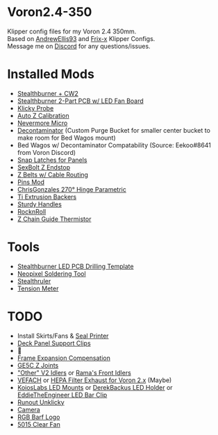 # Voron2.4-350
Klipper config files for my Voron 2.4 350mm.<br/>
Based on [AndrewEllis93](https://github.com/AndrewEllis93/v2.247_backup_klipper_config) and [Frix-x](https://github.com/Frix-x/klipper-voron-V2) Klipper Configs.<br/>
Message me on [Discord](https://discordapp.com/users/109440012877070336) for any questions/issues.

# Installed Mods
- [Stealthburner + CW2](https://github.com/VoronDesign/Voron-Stealthburner/tree/b2cf2c2c0436d734181688ae3019b9dffb835b8b)
- [Stealthburner 2-Part PCB w/ LED Fan Board](https://github.com/hartk1213/MISC/tree/main/PCBs/Stealthburner_Toolhead_PCB/Production%20Files/StealthburnerPCB/2%20Piece)
- [Klicky Probe](https://github.com/jlas1/Klicky-Probe/tree/02c5707639638204c76da4f65cb996f872110407)
- [Auto Z Calibration](https://github.com/protoloft/klipper_z_calibration/tree/98ab818538b54665be48228ad91bf84cadaf4f44)
- [Nevermore Micro](https://github.com/nevermore3d/Nevermore_Micro/tree/d64850924dc42f219d68e1024835177646d3b2a6)
- [Decontaminator](https://github.com/VoronDesign/VoronUsers/tree/339227ec8bd193d72639cbd728d2432502244695/printer_mods/edwardyeeks/Decontaminator_Purge_Bucket_&_Nozzle_Scrubber) (Custom Purge Bucket for smaller center bucket to make room for Bed Wagos mount)
- Bed Wagos w/ Decontaminator Compatability (Source: Eekoo#8641 from Voron Discord)
- [Snap Latches for Panels](https://github.com/VoronDesign/VoronUsers/tree/194bd78df4ac53400f04a19356b0a9a3b5c7b4b5/printer_mods/richardjm/snap-latch-2020)
- [SexBolt Z Endstop](https://github.com/VoronDesign/VoronUsers/tree/3ebaabb9e87885f1a3e5f17747c3ae069e9403b2/printer_mods/hartk1213/Voron2.4_SexBolt_ZEndstop)
- [Z Belts w/ Cable Routing](https://github.com/VoronDesign/VoronUsers/tree/5c7d412297808190565d34b0373c5fd24f3db1a0/printer_mods/Akio/cable_routing_z_belt_cover)
- [Pins Mod](https://github.com/VoronDesign/VoronUsers/tree/ae7937dc0e5496f44d9f97e47b048d71f3db2af6/printer_mods/hartk1213/Voron2.4_Trident_Pins_Mod)
- [ChrisGonzales 270° Hinge Parametric](https://github.com/VoronDesign/VoronUsers/tree/master/printer_mods/chrisrgonzales/270_degree_hinge)
- [Ti Extrusion Backers](https://github.com/tanaes/whopping_Voron_mods/tree/82915fb4564a4f73cb0421a34d64296406205d0d/extrusion_backers)
- [Sturdy Handles](https://github.com/VoronDesign/VoronUsers/tree/master/printer_mods/jeoje/Sturdy_Handles)
- [RocknRoll](https://github.com/RockNLol/VoronUsers/tree/eff1700ed60e3479673e59527f5bba1126dbc4df/printer_mods/RockNLol/RockNRoll)
- [Z Chain Guide Thermistor](https://github.com/VoronDesign/VoronUsers/blob/968ccc0cec44b33bfe444f866565417ff32d19bf/printer_mods/jeoje/Z_Chain_Guide_Thermistor_Mount/STL/Z_Chain_Guide_Thermistor_Mount.stl)

# Tools
- [Stealthburner LED PCB Drilling Template](https://github.com/ben5459/HybridManufacturingPlatform/blob/b04cae1fad00fc8fb136e7d21a47e584ef5af276/Stealthburner%20LED%20PCB%20Drill%20Template/SB-LED-PCB_Drill_Template_v0.02.stl)
- [Neopixel Soldering Tool](https://github.com/camerony/VoronCustom/blob/7ba14a92e66e673d255a31687d8f54f7872ea161/NeoPixelSolderingTool/NeoPixelSolderingTool.stl)
- [Stealthruler](https://www.printables.com/en/model/272986-the-mighty-stealthruler)
- [Tension Meter](https://github.com/VoronDesign/VoronUsers/blob/086c63d475ff180e1d2832667a67b2a330ec0168/printer_mods/Kruppes/Tension_Meter/TensionMeter.stl)

# TODO
- Install Skirts/Fans & [Seal Printer](https://www.amazon.com/Sugru-I000945-Moldable-Multi-Purpose-Creative/dp/B089WHGQDP?pldnSite=1&th=1)
- [Deck Panel Support Clips](https://github.com/VoronDesign/VoronUsers/tree/master/printer_mods/wile-e1/Deck_Panel_Support_Clips)
- 🥣
- [Frame Expansion Compensation](https://github.com/tanaes/whopping_Voron_mods/tree/main/docs/frame_expansion)
- [GE5C Z Joints](https://github.com/tanaes/whopping_Voron_mods/tree/main/GE5C/mods/garyd9)
- ["Other" V2 Idlers](https://github.com/selliott79/Other-V2-Idlers) or [Rama's Front Idlers](https://github.com/Ramalama2/Voron-2-Mods/tree/main/Front_Idlers)
- [VEFACH](https://github.com/VoronDesign/VoronUsers/tree/master/printer_mods/KevinAkaSam/VEFACH) or [HEPA Filter Exhaust for Voron 2.x](https://github.com/marcdebruijn/VoronUsers/tree/Voron-1.x/2.x-HEPA-Filter-Exhaust/printer_mods/dePrintinator/HEPA_Filter_Exhaust) (Maybe)
- [KoiosLabs LED Mounts](https://github.com/VoronDesign/VoronUsers/tree/master/printer_mods/Koios/LED_Mounts) or [DerekBackus LED Holder](https://github.com/VoronDesign/VoronUsers/tree/master/printer_mods/DerekBackus/LED_Holder) or [EddieTheEngineer LED Bar Clip](https://github.com/VoronDesign/VoronUsers/tree/master/printer_mods/eddie/LED_Bar_Clip)
- [Runout Unklicky](https://github.com/VoronDesign/VoronUsers/tree/master/printer_mods/chirpy/RunoutUnklicky)
- [Camera](https://github.com/hartk1213/MISC/tree/5650766e14287cca00da93d6bd71434dc1a4bc63/Voron%20Mods/Non%20Printer%20Voron%20Stuff/Voron_Camera)
- [RGB Barf Logo](https://github.com/tanaes/whopping_Voron_mods/tree/4f535ba66af22de7b4df813c88ab4aef766eeb97/LEDs/Rainbow_Barf_Logo_LED)
- [5015 Clear Fan](https://www.printables.com/model/273994-5015-clear-fan-rear-housing)
